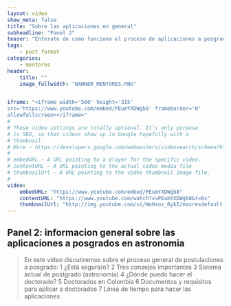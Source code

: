 ```yaml
---
layout: video
show_meta: false
title: "Sobre las aplicaciones en general"
subheadline: "Panel 2"
teaser: "Enterate de como funciona el proceso de aplicaciones a posgrados en astronomia."
tags:
    - post format
categories:
    - mentores
header: 
    title: ""
    image_fullwidth: "BANNER_MENTORES.PNG"


iframe: "<iframe width='560' height='315'
src='https://www.youtube.com/embed/PEumYXDWgb8' frameborder='0'
allowfullscreen></iframe>"
#
# These video settings are totally optional. It's only purpose
# is SEO, so that videos show up in Google hopefully with a 
# thumbnail.
# More › https://developers.google.com/webmasters/videosearch/schema?hl=en&rd=1
#
# embedURL – A URL pointing to a player for the specific video.
# contentURL – A URL pointing to the actual video media file
# thumbnailUrl – A URL pointing to the video thumbnail image file.
#
video:
    embedURL: "https://www.youtube.com/embed/PEumYXDWgb8"
    contentURL: "https://www.youtube.com/watch?v=PEumYXDWgb8&t=0s"
    thumbnailUrl: "http://img.youtube.com/vi/WoHxoz_0ykI/maxresdefault.jpg"
---
```

<!--more-->

## Panel 2: informacion general sobre las aplicaciones a posgrados en astronomia

> En este video discutiremos sobre el proceso general de postulaciones a posgrado:
  1 ¿Está segura/o?
  2 Tres consejos importantes
  3 Sistema actual de postgrado (astronomía)
  4 ¿Dónde puedo hacer el doctorado?
  5 Doctorados en Colombia
  6 Documentos y requisitos para aplicar a doctorados
  7 Línea de tiempo para hacer las aplicaciones
 

